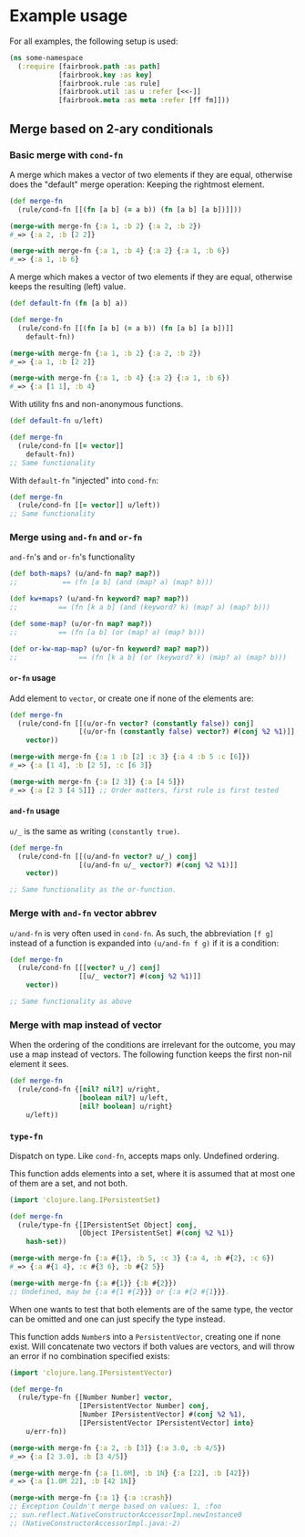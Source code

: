 # Example usage

For all examples, the following setup is used:

```clj
(ns some-namespace
  (:require [fairbrook.path :as path]
            [fairbrook.key :as key]
            [fairbrook.rule :as rule]
            [fairbrook.util :as u :refer [<<-]]
            [fairbrook.meta :as meta :refer [ff fm]]))
```

## Merge based on 2-ary conditionals

### Basic merge with `cond-fn`

A merge which makes a vector of two elements if they are equal, otherwise does
the "default" merge operation: Keeping the rightmost element.

```clj
(def merge-fn
  (rule/cond-fn [[(fn [a b] (= a b)) (fn [a b] [a b])]]))

(merge-with merge-fn {:a 1, :b 2} {:a 2, :b 2})
#_=> {:a 2, :b [2 2]}

(merge-with merge-fn {:a 1, :b 4} {:a 2} {:a 1, :b 6})
#_=> {:a 1, :b 6}
```

A merge which makes a vector of two elements if they are equal, otherwise keeps
the resulting (left) value.

```clj
(def default-fn (fn [a b] a))

(def merge-fn
  (rule/cond-fn [[(fn [a b] (= a b)) (fn [a b] [a b])]]
    default-fn))

(merge-with merge-fn {:a 1, :b 2} {:a 2, :b 2})
#_=> {:a 1, :b [2 2]}

(merge-with merge-fn {:a 1, :b 4} {:a 2} {:a 1, :b 6})
#_=> {:a [1 1], :b 4}
```

With utility fns and non-anonymous functions.

```clj
(def default-fn u/left)

(def merge-fn
  (rule/cond-fn [[= vector]]
    default-fn))
;; Same functionality
```

With `default-fn` "injected" into `cond-fn`:

```clj
(def merge-fn
  (rule/cond-fn [[= vector]] u/left))
;; Same functionality
```

### Merge using `and-fn` and `or-fn`

`and-fn`'s and `or-fn`'s functionality

```clj
(def both-maps? (u/and-fn map? map?))
;;           == (fn [a b] (and (map? a) (map? b)))

(def kw+maps? (u/and-fn keyword? map? map?))
;;          == (fn [k a b] (and (keyword? k) (map? a) (map? b)))

(def some-map? (u/or-fn map? map?))
;;          == (fn [a b] (or (map? a) (map? b)))

(def or-kw-map-map? (u/or-fn keyword? map? map?))
;;               == (fn [k a b] (or (keyword? k) (map? a) (map? b)))
```

#### `or-fn` usage

Add element to `vector`, or create one if none of the elements are:

```clj
(def merge-fn
  (rule/cond-fn [[(u/or-fn vector? (constantly false)) conj]
                 [(u/or-fn (constantly false) vector?) #(conj %2 %1)]]
    vector))

(merge-with merge-fn {:a 1 :b [2] :c 3} {:a 4 :b 5 :c [6]})
#_=> {:a [1 4], :b [2 5], :c [6 3]}

(merge-with merge-fn {:a [2 3]} {:a [4 5]})
#_=> {:a [2 3 [4 5]]} ;; Order matters, first rule is first tested
```

#### `and-fn` usage

`u/_` is the same as writing `(constantly true)`.

```clj
(def merge-fn
  (rule/cond-fn [[(u/and-fn vector? u/_) conj]
                 [(u/and-fn u/_ vector?) #(conj %2 %1)]]
    vector))

;; Same functionality as the or-function.
```

### Merge with `and-fn` vector abbrev

`u/and-fn` is very often used in `cond-fn`. As such, the abbreviation `[f g]`
instead of a function is expanded into `(u/and-fn f g)` if it is a condition:

```clj
(def merge-fn
  (rule/cond-fn [[[vector? u_/] conj]
                 [[u/_ vector?] #(conj %2 %1)]]
    vector))

;; Same functionality as above
```

### Merge with map instead of vector

When the ordering of the conditions are irrelevant for the outcome, you may use
a map instead of vectors. The following function keeps the first non-nil element
it sees.

```clj
(def merge-fn
  (rule/cond-fn {[nil? nil?] u/right,
                 [boolean nil?] u/left,
                 [nil? boolean] u/right}
    u/left))
```

### `type-fn`

Dispatch on type. Like `cond-fn`, accepts maps only. Undefined ordering.

This function adds elements into a set, where it is assumed that at most one of
them are a set, and not both.

```clj
(import 'clojure.lang.IPersistentSet)

(def merge-fn
  (rule/type-fn {[IPersistentSet Object] conj,
                 [Object IPersistentSet] #(conj %2 %1)}
    hash-set))

(merge-with merge-fn {:a #{1}, :b 5, :c 3} {:a 4, :b #{2}, :c 6})
#_=> {:a #{1 4}, :c #{3 6}, :b #{2 5}}

(merge-with merge-fn {:a #{1}} {:b #{2}})
;; Undefined, may be {:a #{1 #{2}}} or {:a #{2 #{1}}}.
```

When one wants to test that both elements are of the same type, the vector can
be omitted and one can just specify the type instead.

This function adds `Number`s into a `PersistentVector`, creating one if none
exist. Will concatenate two vectors if both values are vectors, and will throw
an error if no combination specified exists:

```clj
(import 'clojure.lang.IPersistentVector)

(def merge-fn
  (rule/type-fn {[Number Number] vector,
                 [IPersistentVector Number] conj,
                 [Number IPersistentVector] #(conj %2 %1),
                 [IPersistentVector IPersistentVector] into}
    u/err-fn))

(merge-with merge-fn {:a 2, :b [3]} {:a 3.0, :b 4/5})
#_=> {:a [2 3.0], :b [3 4/5]}

(merge-with merge-fn {:a [1.0M], :b 1N} {:a [22], :b [42]})
#_=> {:a [1.0M 22], :b [42 1N]}

(merge-with merge-fn {:a 1} {:a :crash})
;; Exception Couldn't merge based on values: 1, :foo
;; sun.reflect.NativeConstructorAccessorImpl.newInstance0
;; (NativeConstructorAccessorImpl.java:-2)
```
